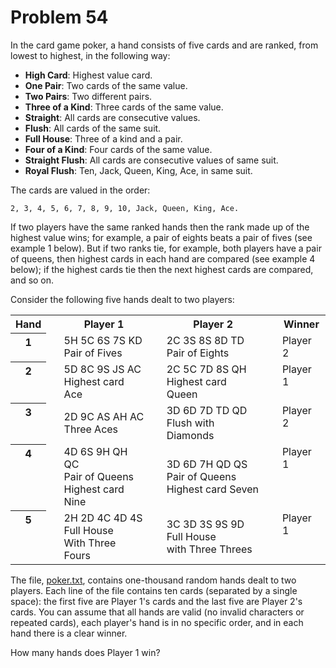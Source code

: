 # Problem 54 #

In the card game poker, a hand consists of five cards and are ranked, from
lowest to highest, in the following way:

  + **High Card**: Highest value card.
  + **One Pair**: Two cards of the same value.
  + **Two Pairs**: Two different pairs.
  + **Three of a Kind**: Three cards of the same value.
  + **Straight**: All cards are consecutive values.
  + **Flush**: All cards of the same suit.
  + **Full House**: Three of a kind and a pair.
  + **Four of a Kind**: Four cards of the same value.
  + **Straight Flush**: All cards are consecutive values of same suit.
  + **Royal Flush**: Ten, Jack, Queen, King, Ace, in same suit.

The cards are valued in the order:

    2, 3, 4, 5, 6, 7, 8, 9, 10, Jack, Queen, King, Ace.

If two players have the same ranked hands then the rank made up of the highest
value wins; for example, a pair of eights beats a pair of fives (see example 1
below). But if two ranks tie, for example, both players have a pair of queens,
then highest cards in each hand are compared (see example 4 below); if the
highest cards tie then the next highest cards are compared, and so on.

Consider the following five hands dealt to two players:

<table>
  <tr>
    <th>Hand</th>
    <th>&nbsp;</th>
    <th>Player 1</th>
    <th>&nbsp;</th>
    <th>Player 2</th>
    <th>&nbsp;</th>
    <th>Winner</th>
  </tr>
  <tr>
    <th style="vertical-align:top;">1</th>
    <td>&nbsp;</td>
    <td>
      5H 5C 6S 7S KD<br />
      <div class="info">Pair of Fives</div>
    </td>
    <td>&nbsp;</td>
    <td>
      2C 3S 8S 8D TD<br />
      <div class="info">Pair of Eights</div>
    </td>
    <td>&nbsp;</td>
    <td style="vertical-align:top;">Player 2</td>
  </tr>
  <tr>
    <th style="vertical-align:top;">2</th>
    <td>&nbsp;</td>
    <td>
      5D 8C 9S JS AC<br />
      <div class="info">Highest card Ace</div>
    </td>
    <td>&nbsp;</td>
    <td>
      2C 5C 7D 8S QH<br />
      <div class="info">Highest card Queen</div>
    </td>
    <td>&nbsp;</td>
    <td style="vertical-align:top;">Player 1</td>
  </tr>
  <tr>
    <th style="vertical-align:top;">3</th>
    <td>&nbsp;</td>
    <td>
      2D 9C AS AH AC<br />
      <div class="info">Three Aces</div>
    </td>
    <td>&nbsp;</td>
    <td>
      3D 6D 7D TD QD<br />
      <div class="info">Flush  with Diamonds</div>
    </td>
    <td>&nbsp;</td>
    <td style="vertical-align:top;">Player 2</td>
  </tr>
  <tr>
    <th style="vertical-align:top;">4</th>
    <td>&nbsp;</td>
    <td>
      4D 6S 9H QH QC<br />
      <div class="info">Pair of Queens<br />Highest card Nine</div>
    </td>
    <td>&nbsp;</td>
    <td>
      3D 6D 7H QD QS<br />
      <div class="info">Pair of Queens<br />Highest card Seven</div>
    </td>
    <td>&nbsp;</td>
    <td style="vertical-align:top;">Player 1</td>
  </tr>
  <tr>
    <th style="vertical-align:top;">5</th>
    <td>&nbsp;</td>
    <td>
      2H 2D 4C 4D 4S<br />
      <div class="info">Full House<br />With Three Fours</div>
    </td>
    <td>&nbsp;</td>
    <td>
      3C 3D 3S 9S 9D<br />
      <div class="info">Full House<br />with Three Threes</div>
    </td>
    <td>&nbsp;</td>
    <td style="vertical-align:top;">Player 1</td>
  </tr>
</table>

The file, [poker.txt](../../../raw/master/problems/data/poker.txt), contains
one-thousand random hands dealt to two players. Each line of the file contains
ten cards (separated by a single space): the first five are Player 1's cards and
the last five are Player 2's cards. You can assume that all hands are valid (no
invalid characters or repeated cards), each player's hand is in no specific
order, and in each hand there is a clear winner.

How many hands does Player 1 win?
